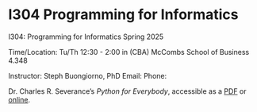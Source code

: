 # I304 Programming for Informatics

I304: Programming for Informatics
Spring 2025

Time/Location: 
Tu/Th 12:30 - 2:00 in (CBA) McCombs School of Business 4.348

Instructor: Steph Buongiorno, PhD
Email: 
Phone: 


Dr. Charles R. Severance’s _Python for Everybody_, accessible as a [PDF](https://do1.dr-chuck.com/pythonlearn/EN_us/pythonlearn.pdf) or [online](https://www.py4e.com/lessons).
